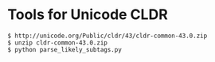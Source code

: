 # Tools for Unicode CLDR

```
$ http://unicode.org/Public/cldr/43/cldr-common-43.0.zip
$ unzip cldr-common-43.0.zip
$ python parse_likely_subtags.py
```
